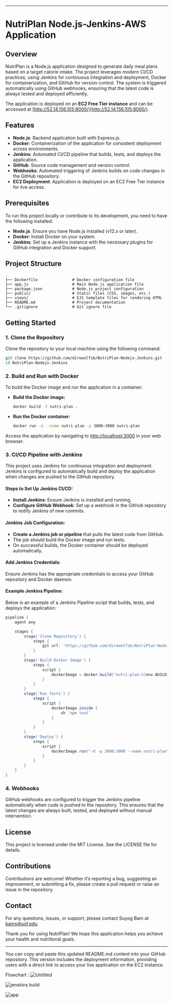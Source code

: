 

---

# NutriPlan Node.js-Jenkins-AWS Application

## Overview
NutriPlan is a Node.js application designed to generate daily meal plans based on a target calorie intake. The project leverages modern CI/CD practices, using Jenkins for continuous integration and deployment, Docker for containerization, and GitHub for version control. The system is triggered automatically using GitHub webhooks, ensuring that the latest code is always tested and deployed efficiently.

The application is deployed on an **EC2 Free Tier instance** and can be accessed at [http://52.14.156.105:8000/](http://52.14.156.105:8000/).

## Features
- **Node.js**: Backend application built with Express.js.
- **Docker**: Containerization of the application for consistent deployment across environments.
- **Jenkins**: Automated CI/CD pipeline that builds, tests, and deploys the application.
- **GitHub**: Source code management and version control.
- **Webhooks**: Automated triggering of Jenkins builds on code changes in the GitHub repository.
- **EC2 Deployment**: Application is deployed on an EC2 Free Tier instance for live access.

## Prerequisites
To run this project locally or contribute to its development, you need to have the following installed:
- **Node.js**: Ensure you have Node.js installed (v12.x or later).
- **Docker**: Install Docker on your system.
- **Jenkins**: Set up a Jenkins instance with the necessary plugins for GitHub integration and Docker support.

## Project Structure
```
.
├── Dockerfile               # Docker configuration file
├── app.js                   # Main Node.js application file
├── package.json             # Node.js project configuration
├── public/                  # Static files (CSS, images, etc.)
├── views/                   # EJS template files for rendering HTML
├── README.md                # Project documentation
└── .gitignore               # Git ignore file
```

## Getting Started

### 1. Clone the Repository
Clone the repository to your local machine using the following command:

```bash
git clone https://github.com/direwolfsb/NutriPlan-Nodejs-Jenkins.git
cd NutriPlan-Nodejs-Jenkins
```

### 2. Build and Run with Docker
To build the Docker image and run the application in a container:

- **Build the Docker image:**
  ```bash
  docker build -t nutri-plan .
  ```

- **Run the Docker container:**
  ```bash
  docker run -d --name nutri-plan -p 3000:3000 nutri-plan
  ```

Access the application by navigating to [http://localhost:3000](http://localhost:3000) in your web browser.

### 3. CI/CD Pipeline with Jenkins
This project uses Jenkins for continuous integration and deployment. Jenkins is configured to automatically build and deploy the application when changes are pushed to the GitHub repository.

#### Steps to Set Up Jenkins CI/CD:
- **Install Jenkins**: Ensure Jenkins is installed and running.
- **Configure GitHub Webhook**: Set up a webhook in the GitHub repository to notify Jenkins of new commits.

#### Jenkins Job Configuration:
- **Create a Jenkins job or pipeline** that pulls the latest code from GitHub.
- The job should build the Docker image and run tests.
- On successful builds, the Docker container should be deployed automatically.

#### Add Jenkins Credentials:
Ensure Jenkins has the appropriate credentials to access your GitHub repository and Docker daemon.

#### Example Jenkins Pipeline:
Below is an example of a Jenkins Pipeline script that builds, tests, and deploys the application:

```groovy
pipeline {
    agent any

    stages {
        stage('Clone Repository') {
            steps {
                git url: 'https://github.com/direwolfsb/NutriPlan-Nodejs-Jenkins.git', credentialsId: 'github-jenkins'
            }
        }
        stage('Build Docker Image') {
            steps {
                script {
                    dockerImage = docker.build("nutri-plan:${env.BUILD_ID}")
                }
            }
        }
        stage('Run Tests') {
            steps {
                script {
                    dockerImage.inside {
                        sh 'npm test'
                    }
                }
            }
        }
        stage('Deploy') {
            steps {
                script {
                    dockerImage.run("-d -p 3000:3000 --name nutri-plan")
                }
            }
        }
    }
}
```

### 4. Webhooks
GitHub webhooks are configured to trigger the Jenkins pipeline automatically when code is pushed to the repository. This ensures that the latest changes are always built, tested, and deployed without manual intervention.

## License
This project is licensed under the MIT License. See the LICENSE file for details.

## Contributions
Contributions are welcome! Whether it’s reporting a bug, suggesting an improvement, or submitting a fix, please create a pull request or raise an issue in the repository.

## Contact
For any questions, issues, or support, please contact Suyog Bam at bams@usf.edu.

Thank you for using NutriPlan! We hope this application helps you achieve your health and nutritional goals.

---

You can copy and paste this updated README.md content into your GitHub repository. This version includes the deployment information, providing users with a direct link to access your live application on the EC2 instance.

Flowchart :
![Untitled](https://github.com/user-attachments/assets/0e1543ed-1d45-48ab-afa7-24a308e5d378)



![jenskins build](https://github.com/user-attachments/assets/d3cee3de-d51d-4410-b2f6-75fb70328269)


![app](https://github.com/user-attachments/assets/8cc9bd9d-9053-484a-a3f8-db55ae666a01)
